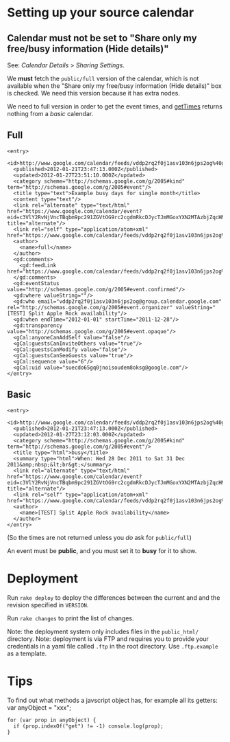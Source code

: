 # Setting up your source calendar

## Calendar must **not** be set to "Share only my free/busy information (Hide details)"

See:  _Calendar Details_ > _Sharing Settings_.

We **must** fetch the `public/full` version of the calendar, which is not available when the "Share only my free/busy information (Hide details)" box is checked. We need this version because it has extra nodes. 

We need to full version in order to get the event times, and [getTimes](http://code.google.com/apis/gdata/jsdoc/2.2/google/gdata/EventEntry.html#getTimes) returns nothing from a _basic_ calendar. 

## Full

    <entry>
      <id>http://www.google.com/calendar/feeds/vddp2rq2f0j1asv103n6jps2og%40group.calendar.google.com/public/full/suecdo65gq0jnoisoudem8oksg</id>
      <published>2012-01-21T23:47:13.000Z</published>
      <updated>2012-01-27T23:51:10.000Z</updated>
      <category scheme="http://schemas.google.com/g/2005#kind" term="http://schemas.google.com/g/2005#event"/>
      <title type="text">Example busy days for single month</title>
      <content type="text"/>
      <link rel="alternate" type="text/html" href="https://www.google.com/calendar/event?eid=c3VlY2RvNjVncTBqbm9pc291ZGVtOG9rc2cgdmRkcDJycTJmMGoxYXN2MTAzbjZqcHMyb2dAZw" title="alternate"/>
      <link rel="self" type="application/atom+xml" href="https://www.google.com/calendar/feeds/vddp2rq2f0j1asv103n6jps2og%40group.calendar.google.com/public/full/suecdo65gq0jnoisoudem8oksg"/>
      <author>
        <name>full</name>
      </author>
      <gd:comments>
        <gd:feedLink href="https://www.google.com/calendar/feeds/vddp2rq2f0j1asv103n6jps2og%40group.calendar.google.com/public/full/suecdo65gq0jnoisoudem8oksg/comments"/>
      </gd:comments>
      <gd:eventStatus value="http://schemas.google.com/g/2005#event.confirmed"/>
      <gd:where valueString=""/>
      <gd:who email="vddp2rq2f0j1asv103n6jps2og@group.calendar.google.com" rel="http://schemas.google.com/g/2005#event.organizer" valueString="[TEST] Split Apple Rock availability"/>
      <gd:when endTime="2012-01-01" startTime="2011-12-28"/>
      <gd:transparency value="http://schemas.google.com/g/2005#event.opaque"/>
      <gCal:anyoneCanAddSelf value="false"/>
      <gCal:guestsCanInviteOthers value="true"/>
      <gCal:guestsCanModify value="false"/>
      <gCal:guestsCanSeeGuests value="true"/>
      <gCal:sequence value="6"/>
      <gCal:uid value="suecdo65gq0jnoisoudem8oksg@google.com"/>
    </entry>

## Basic

    <entry>
      <id>http://www.google.com/calendar/feeds/vddp2rq2f0j1asv103n6jps2og%40group.calendar.google.com/public/basic/suecdo65gq0jnoisoudem8oksg</id>
      <published>2012-01-21T23:47:13.000Z</published>
      <updated>2012-01-27T23:12:03.000Z</updated>
      <category scheme="http://schemas.google.com/g/2005#kind" term="http://schemas.google.com/g/2005#event"/>
      <title type="html">busy</title>
      <summary type="html">When: Wed 28 Dec 2011 to Sat 31 Dec 2011&amp;nbsp;&lt;br&gt;</summary>
      <link rel="alternate" type="text/html" href="https://www.google.com/calendar/event?eid=c3VlY2RvNjVncTBqbm9pc291ZGVtOG9rc2cgdmRkcDJycTJmMGoxYXN2MTAzbjZqcHMyb2dAZw" title="alternate"/>
      <link rel="self" type="application/atom+xml" href="https://www.google.com/calendar/feeds/vddp2rq2f0j1asv103n6jps2og%40group.calendar.google.com/public/basic/suecdo65gq0jnoisoudem8oksg"/>
      <author>
        <name>[TEST] Split Apple Rock availability</name>
      </author>
    </entry>

(So the times are not returned unless you _do_ ask for `public/full`)

An event must be __public__, and you must set it to __busy__ for it to show.

# Deployment

Run `rake deploy` to deploy the differences between the current and and the revision specified in `VERSION`.

Run `rake changes` to print the list of changes.

Note: the deployment system only includes files in the `public_html/` directory.
Note: deployment is via FTP and requires you to provide your credentials in a yaml file called `.ftp` in the root directory. Use `.ftp.example` as a template.
# Tips

To find out what methods a javscript object has, for example all its getters: 
    var anyObject = "xxx";
   	
    for (var prop in anyObject) {
      if (prop.indexOf("get") != -1) console.log(prop);
    }
